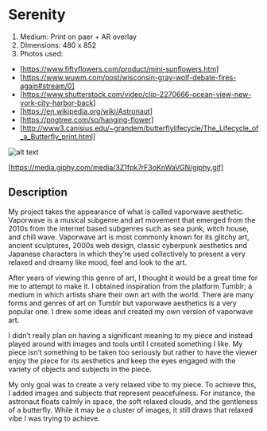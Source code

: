# Serenity

1. Medium: Print on paer + AR overlay
2. DImensions: 480 x 852
3. Photos used: 
- [https://www.fiftyflowers.com/product/mini-sunflowers.htm]
- [https://www.wuwm.com/post/wisconsin-gray-wolf-debate-fires-again#stream/0]
- [https://www.shutterstock.com/video/clip-2270666-ocean-view-new-york-city-harbor-back]
- [https://en.wikipedia.org/wiki/Astronaut]
- [https://pngtree.com/so/hanging-flower]
- [http://www3.canisius.edu/~grandem/butterflylifecycle/The_Lifecycle_of_a_Butterfly_print.html]


![alt text](https://i.imgur.com/RbaXZYj.jpg)

[https://media.giphy.com/media/3Z1fpk7rF3oKnWaVGN/giphy.gif]

## Description 
My project takes the appearance of what is called vaporwave aesthetic. Vaporwave is a musical subgenre and art movement that emerged from the 2010s from the internet based subgenres such as sea punk, witch house, and chill wave. Vaporwave art is most commonly known for its glitchy art, ancient sculptures, 2000s web design, classic cyberpunk aesthetics and Japanese characters in which they’re used collectively to present a very relaxed and dreamy like mood, feel and look to the art. 

After years of viewing this genre of art, I thought it would be a great time for me to attempt to make it. I obtained inspiration from the platform Tumblr; a medium in which artists share their own art with the world. There are many forms and genres of art on Tumblr but vaporwave aesthetics is a very popular one. I drew some ideas and created my own version of vaporwave art. 

I didn’t really plan on having a significant meaning to my piece and instead played around with images and tools until I created something I like. My piece isn’t something to be taken too seriously but rather to have the viewer enjoy the piece for its aesthetics and keep the eyes engaged with the variety of objects and subjects in the piece.

My only goal was to create a very relaxed vibe to my piece. To achieve this, I added images and subjects that represent peacefulness. For instance, the astronaut floats calmly in space, the soft relaxed clouds, and the gentleness of a butterfly. While it may be a cluster of images, it still draws that relaxed vibe I was trying to achieve. 

